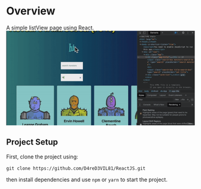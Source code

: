 # Overview
A simple listView page using React.
![](https://github.com/D4reD3VIL81/ReactJS/blob/main/monsters-rolodex/ezgif-4-c334df26f8.gif)
## Project Setup
First, clone the project using: 
```shell
git clone https://github.com/D4reD3VIL81/ReactJS.git
```
then install dependencies and use `npm` or `yarn` to start the project.
